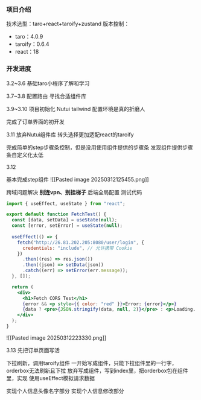 ### 项目介绍
技术选型：taro+react+taroify+zustand
版本控制：
- taro：4.0.9
- taroify：0.6.4
- react：18

### 开发进度

3.2~3.6
基础taro小程序了解和学习

3.7~3.8
配置路由
寻找合适组件库

3.9~3.10
项目初始化 Nutui tailwind 配置环境是真的折磨人

完成了订单界面的初开发

3.11
放弃Nutui组件库
转头选择更加适配react的taroify

完成简单的step步骤条控制，但是没用使用组件提供的步骤条
发现组件提供步骤条自定义化太低



3.12

基本完成step组件
![[Pasted image 20250312125455.png]]


跨域问题解决
**别连vpn、别挂梯子**
后端全局配置
测试代码
```jsx
import { useEffect, useState } from "react";

export default function FetchTest() {
  const [data, setData] = useState(null);
  const [error, setError] = useState(null);
  
  useEffect(() => {
    fetch("http://26.81.202.205:8080/user/login", {
      credentials: "include", // 允许携带 Cookie
    })
      .then((res) => res.json())
      .then((json) => setData(json))
      .catch((err) => setError(err.message));
  }, []);

  return (
    <div>
      <h1>Fetch CORS Test</h1>
      {error && <p style={{ color: "red" }}>Error: {error}</p>}
      {data ? <pre>{JSON.stringify(data, null, 2)}</pre> : <p>Loading...</p>}
    </div>
  );
}
```

![[Pasted image 20250312223330.png]]





3.13
先把订单页面写活

下拉刷新，调用taroify组件
一开始写成组件，只能下拉组件里的一行字，orderbox无法刷新且下拉
放弃写成组件，写到index里，把orderbox包在组件里，实现
使用useEffect模拟请求数据



实现个人信息头像名字部分
 实现个人信息修改部分
